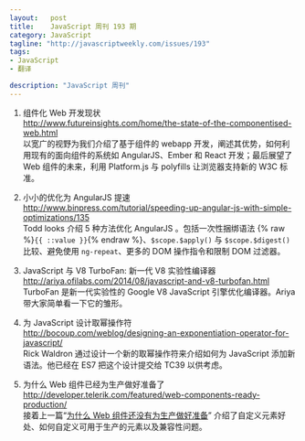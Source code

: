 ```yaml
--- 
layout:   post
title:    JavaScript 周刊 193 期
category: JavaScript
tagline: "http://javascriptweekly.com/issues/193"
tags: 
- JavaScript
- 翻译

description: "JavaScript 周刊"
---
```


1. 组件化 Web 开发现状  
   <http://www.futureinsights.com/home/the-state-of-the-componentised-web.html>  
   以宽广的视野为我们介绍了基于组件的 webapp 开发，阐述其优势，如何利用现有的面向组件的系统如 AngularJS、Ember 和 React 开发；最后展望了 Web 组件的未来，利用 Platform.js 与 polyfills 让浏览器支持新的 W3C 标准。


1. 小小的优化为 AngularJS 提速  
   <http://www.binpress.com/tutorial/speeding-up-angular-js-with-simple-optimizations/135>  
   Todd looks 介绍 5 种方法优化 AngularJS 。包括一次性捆绑语法 {% raw %}`{{ ::value }}`{% endraw %}、`$scope.$apply()` 与 `$scope.$digest()` 比较、避免使用 `ng-repeat`、更多的 DOM 操作指令和限制 DOM 过滤器。


1. JavaScript 与 V8 TurboFan: 新一代 V8 实验性编译器  
   <http://ariya.ofilabs.com/2014/08/javascript-and-v8-turbofan.html>  
   TurboFan 是新一代实验性的 Google V8 JavaScript 引擎优化编译器。Ariya 带大家简单看一下它的雏形。

1. 为 JavaScript 设计取幂操作符  
   <http://bocoup.com/weblog/designing-an-exponentiation-operator-for-javascript/>  
   Rick Waldron 通过设计一个新的取幂操作符来介绍如何为 JavaScript 添加新语法。他已经在 ES7 把这个设计提交给 TC39 以供考虑。


1. 为什么 Web 组件已经为生产做好准备了  
   <http://developer.telerik.com/featured/web-components-ready-production/>  
   接着上一篇“[为什么 Web 组件还没有为生产做好准备](http://developer.telerik.com/featured/web-components-arent-ready-production-yet/)” 介绍了自定义元素好处、如何自定义可用于生产的元素以及兼容性问题。